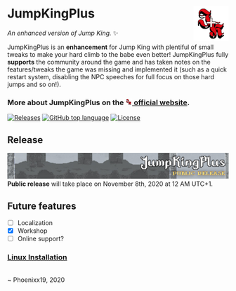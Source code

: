 # JumpKingPlus <img href="https://phoenixx19.github.io/JumpKingPlus" src ="https://raw.githubusercontent.com/Phoenixx19/JumpKingPlus/www/images/jkpluslogo.png" width="80px" alt="jkplus logo" align ="right">
*An enhanced version of Jump King.* :sparkles:

JumpKingPlus is an **enhancement** for Jump King with plentiful of small tweaks to make your hard climb to the babe even better! JumpKingPlus fully **supports** the community around the game <!--  more --> and has taken notes on the features/tweaks the game was missing and implemented it (such as a quick restart system, disabling the NPC speeches for full focus on those hard jumps and so on!).

### More about JumpKingPlus on the [<img src="https://raw.githubusercontent.com/Phoenixx19/JumpKingPlus/www/images/jkpluslogo.png" height="15"/> official website](https://phoenixx19.github.io/JumpKingPlus/about).

[![Releases](https://flat.badgen.net/github/releases/Phoenixx19/JumpKingPlus)](https://github.com/Phoenixx19/JumpKingPlus/releases)
[![GitHub top language](https://img.shields.io/github/languages/top/Phoenixx19/JumpKingPlus?style=flat-square)](https://github.com/Phoenixx19/JumpKingPlus/search?l=c%23)
[![License](https://flat.badgen.net/github/license/Phoenixx19/JumpKingPlus)](https://github.com/Phoenixx19/JumpKingPlus/blob/master/LICENSE)
## Release

![Public Release](https://github.com/Phoenixx19/JumpKingPlus/blob/www/images/BannerRelease.png)
**Public release** will take place on November 8th, 2020 at 12 AM UTC+1.

## Future features
- [ ] Localization
- [x] Workshop
- [ ] Online support?

### [Linux Installation](https://github.com/rampus-bit/JumpKingPlusOnLinux)

<br>
~ Phoenixx19, 2020
